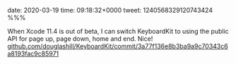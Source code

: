 date: 2020-03-19
time: 09:18:32+0000
tweet: 1240568329120743424
%%%

When Xcode 11.4 is out of beta, I can switch KeyboardKit to using the public API for page up, page down, home and end. Nice! [github.com/douglashill/KeyboardKit/commit/3a77f136e8b3ba9a9c70343c6a8193fac9c85971](https://github.com/douglashill/KeyboardKit/commit/3a77f136e8b3ba9a9c70343c6a8193fac9c85971)
